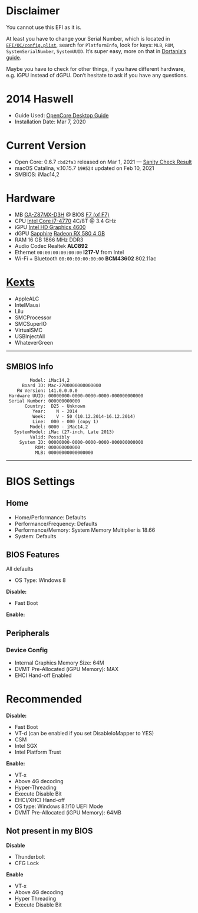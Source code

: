 # Disclaimer

You cannot use this EFI as it is. 

At least you have to change your Serial Number, which is located in [`EFI/OC/config.plist`](https://github.com/walteweiss/Hackintosh-GA-Z87MX-D3H/blob/master/EFI/OC/config.plist), search for `PlatformInfo`, look for keys: `MLB`, `ROM`, `SystemSerialNumber`, `SystemUUID`. It’s super easy, more on that in [Dortania‘s guide](https://dortania.github.io/OpenCore-Post-Install/universal/iservices.html).

Maybe you have to check for other things, if you have different hardware, e.g. iGPU instead of dGPU. Don’t hesitate to ask if you have any questions.


# 2014 Haswell

- Guide Used: [OpenCore Desktop Guide](https://dortania.github.io/OpenCore-Desktop-Guide/)
- Installation Date: Mar 7, 2020

# Current Version

- Open Core: 0.6.7 `cbd2fa3` released on Mar 1, 2021 — [Sanity Check Result](https://opencore.slowgeek.com/?file=haswell063tyqdC5&rs=haswell063)
- macOS Catalina, v.10.15.7 `19H524` updated on Feb 10, 2021
- SMBIOS: iMac14,2

# Hardware

- MB [GA-Z87MX-D3H](Extra/Specification-GA-Z87MX-D3H.md) @ BIOS [F7 (of F7)](https://www.gigabyte.com/Motherboard/GA-Z87MX-D3H-rev-1x/support#support-dl-bios)
- CPU [Intel Core i7-4770](https://ark.intel.com/content/www/us/en/ark/products/75122/intel-core-i7-4770-processor-8m-cache-up-to-3-90-ghz.html) 4C/8T @ 3.4 GHz
- iGPU [Intel HD Graphics 4600](https://downloadcenter.intel.com/product/81496/Intel-HD-Graphics-4600)
- dGPU [Sapphire](https://www.sapphiretech.com/en/consumer/nitro-rx-580-4g-g5) [Radeon RX 580 4 GB](https://www.amd.com/en/products/graphics/radeon-rx-580)
- RAM 16 GB 1866 MHz DDR3
- Audio Codec Realtek **ALC892**
- Ethernet `00:00:00:00:00:00` **I217-V** from Intel 
- Wi-Fi + Bluetooth `00:00:00:00:00:00`  **BCM43602** 802.11ac


# [Kexts](./EFI/OC/Kexts/)

- AppleALC
- IntelMausi
- Lilu
- SMCProcessor
- SMCSuperIO
- VirtualSMC
- USBInjectAll
- WhateverGreen

---

## SMBIOS Info

```
         Model: iMac14,2
      Board ID: Mac-2700000000000000
    FW Version: 141.0.0.0.0
 Hardware UUID: 00000000-0000-0000-0000-000000000000
 Serial Number: 000000000000
       Country:  D25 - Unknown
          Year:    N - 2014
          Week:    V - 50 (10.12.2014-16.12.2014)
          Line:  000 - 000 (copy 1)
         Model: 0000 - iMac14,2
   SystemModel: iMac (27-inch, Late 2013)
         Valid: Possibly
     System ID: 00000000-0000-0000-0000-000000000000
           ROM: 000000000000
           MLB: 00000000000000000
```

---

# BIOS Settings

## Home

- Home/Performance: Defaults
- Performance/Frequency: Defaults
- Performance/Memory: System Memory Multiplier is 18.66
- System: Defaults

## BIOS Features

All defaults

- OS Type: Windows 8 

**Disable:**

- Fast Boot


**Enable:**


## Peripherals

### Device Config

- Internal Graphics Memory Size: 64M
- DVMT Pre-Allocated (iGPU Memory): MAX
- EHCI Hand-off Enabled


# Recommended

**Disable:**

- Fast Boot
- VT-d (can be enabled if you set DisableIoMapper to YES)
- CSM
- Intel SGX
- Intel Platform Trust

**Enable:**

- VT-x
- Above 4G decoding
- Hyper-Threading
- Execute Disable Bit
- EHCI/XHCI Hand-off
- OS type: Windows 8.1/10 UEFI Mode
- DVMT Pre-Allocated (iGPU Memory): 64MB


## Not present in my BIOS

**Disable**

- Thunderbolt
- CFG Lock

**Enable**

- VT-x
- Above 4G decoding
- Hyper Threading
- Execute Disable Bit
